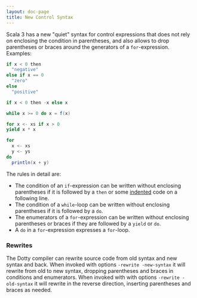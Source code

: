 ```yaml
---
layout: doc-page
title: New Control Syntax
---
```


Scala 3 has a new "quiet" syntax for control expressions that does not rely on
enclosing the condition in parentheses, and also allows to drop parentheses or braces
around the generators of a `for`-expression. Examples:
```scala
if x < 0 then
  "negative"
else if x == 0
  "zero"
else
  "positive"

if x < 0 then -x else x

while x >= 0 do x = f(x)

for x <- xs if x > 0
yield x * x

for
  x <- xs
  y <- ys
do
  println(x + y)
```

The rules in detail are:

 - The condition of an `if`-expression can be written without enclosing parentheses if it is followed by a `then`
   or some [indented](./indentation.html) code on a following line.
 - The condition of a `while`-loop can be written without enclosing parentheses if it is followed by a `do`.
 - The enumerators of a `for`-expression can be written without enclosing parentheses or braces if they are followed by a `yield` or `do`.
 - A `do` in a `for`-expression expresses a `for`-loop.

### Rewrites

The Dotty compiler can rewrite source code from old syntax and new syntax and back.
When invoked with options `-rewrite -new-syntax` it will rewrite from old to new syntax, dropping parentheses and braces in conditions and enumerators. When invoked with with options `-rewrite -old-syntax` it will rewrite in the reverse direction, inserting parentheses and braces as needed.
